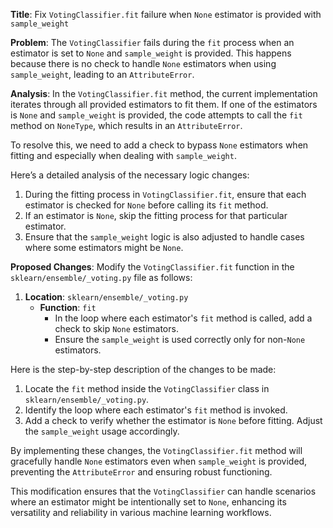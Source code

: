 **Title**: Fix `VotingClassifier.fit` failure when `None` estimator is provided with `sample_weight`

**Problem**: 
The `VotingClassifier` fails during the `fit` process when an estimator is set to `None` and `sample_weight` is provided. This happens because there is no check to handle `None` estimators when using `sample_weight`, leading to an `AttributeError`.

**Analysis**:
In the `VotingClassifier.fit` method, the current implementation iterates through all provided estimators to fit them. If one of the estimators is `None` and `sample_weight` is provided, the code attempts to call the `fit` method on `NoneType`, which results in an `AttributeError`. 

To resolve this, we need to add a check to bypass `None` estimators when fitting and especially when dealing with `sample_weight`.

Here’s a detailed analysis of the necessary logic changes:
1. During the fitting process in `VotingClassifier.fit`, ensure that each estimator is checked for `None` before calling its `fit` method.
2. If an estimator is `None`, skip the fitting process for that particular estimator.
3. Ensure that the `sample_weight` logic is also adjusted to handle cases where some estimators might be `None`.

**Proposed Changes**:
Modify the `VotingClassifier.fit` function in the `sklearn/ensemble/_voting.py` file as follows:

1. **Location**: `sklearn/ensemble/_voting.py`
   - **Function**: `fit`
     - In the loop where each estimator's `fit` method is called, add a check to skip `None` estimators.
     - Ensure the `sample_weight` is used correctly only for non-`None` estimators.

Here is the step-by-step description of the changes to be made:

1. Locate the `fit` method inside the `VotingClassifier` class in `sklearn/ensemble/_voting.py`.
2. Identify the loop where each estimator's `fit` method is invoked.
3. Add a check to verify whether the estimator is `None` before fitting. Adjust the `sample_weight` usage accordingly.

By implementing these changes, the `VotingClassifier.fit` method will gracefully handle `None` estimators even when `sample_weight` is provided, preventing the `AttributeError` and ensuring robust functioning.

This modification ensures that the `VotingClassifier` can handle scenarios where an estimator might be intentionally set to `None`, enhancing its versatility and reliability in various machine learning workflows.